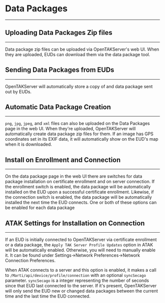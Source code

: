 # Data Packages

***

## Uploading Data Packages Zip files

***

Data package zip files can be uploaded via OpenTAKServer's web UI. When they are uploaded, EUDs can download them
via the data package tool.

## Sending Data Packages from EUDs

***

OpenTAKServer will automatically store a copy of and data package sent out by EUDs.

## Automatic Data Package Creation

***

`png`, `jpg`, `jpeg`, and `xml` files can also be uploaded on the Data Packages page in the web UI. When they're uploaded,
OpenTAKServer will automatically create data package zip files for them. If an image has
GPS coordinates set in its EXIF data, it will automatically show on the EUD's map when it is downloaded.

## Install on Enrollment and Connection

***

On the data package page in the web UI there are switches for data package installation on certificate enrollment
and on server connection. If the enrollment switch is enabled, the data package will be automatically installed on the
EUD upon a successful certificate enrollment. Likewise, if the connection switch is enabled, the data package will be automatically
installed the next time the EUD connects. One or both of these options can be enabled for each data package

## ATAK Settings for Installation on Connection

***

If an EUD is initially connected to OpenTAKServer via certificate enrollment or a data package, the
`Apply TAK Server Profile Updates` option in ATAK will be automatically enabled. Otherwise, you will need to manually
enable it. It can be found under Settings->Network Preferences->Network Connection Preferences.

When ATAK connects to a server and this option is enabled, it makes a call to `/Marti/api/device/profile/connection`
with an optional `syncSecago` parameter. `syncSecago` is a integer representing the number of seconds since that EUD
last connected to the server. If it's present, OpenTAKServer will only send the EUD new or changed data packages
between the current time and the last time the EUD connected.